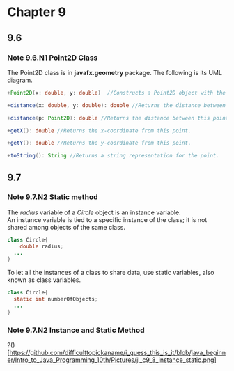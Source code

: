 # Chapter 9
## 9.6
### Note 9.6.N1 Point2D Class
The Point2D class is in **javafx.geometry** package. The following is its UML diagram.  
```java
+Point2D(x: double, y: double)  //Constructs a Point2D object with the specified x- and y-coordinates.

+distance(x: double, y: double): double //Returns the distance between this point and the specified point (x, y).

+distance(p: Point2D): double //Returns the distance between this point and the specified point p.

+getX(): double //Returns the x-coordinate from this point.

+getY(): double //Returns the y-coordinate from this point.

+toString(): String //Returns a string representation for the point.
```

## 9.7
### Note 9.7.N2 Static method
The *radius* variable of a *Circle* object is an instance variable.  
An instance variable is tied to a specific instance of the class; it is not shared among objects of the same class.  
```java
class Circle{
	double radius;
  ...
}
```
  
To let all the instances of a class to share data, use static variables, also known as class variables.  
```java
class Circle{
  static int numberOfObjects;
  ...
}
```

### Note 9.7.N2 Instance and Static Method
?()[https://github.com/difficulttopickaname/i_guess_this_is_it/blob/java_beginner/Intro_to_Java_Programming_10th/Pictures/jl_c9_8_instance_static.png]
